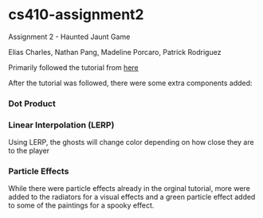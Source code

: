 # cs410-assignment2
Assignment 2 - Haunted Jaunt Game

Elias Charles, Nathan Pang, Madeline Porcaro, Patrick Rodriguez

Primarily followed the tutorial from [here](https://learn.unity.com/project/john-lemon-s-haunted-jaunt-3d-beginner)

After the tutorial was followed, there were some extra components added:

### Dot Product

### Linear Interpolation (LERP)
Using LERP, the ghosts will change color depending on how close they are to the player

### Particle Effects
While there were particle effects already in the orginal tutorial, more were added to the radiators for a visual effects 
and a green particle effect added to some of the paintings for a spooky effect. 

